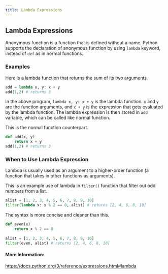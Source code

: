 ```yaml
---		
title: Lambda Expressions		
---
```


## Lambda Expressions
Anonymous function is a function that is defined without a name. Python supports the declaration of anonymous function by using `lambda` keyword, instead of `def` as in normal functions.

### Examples
Here is a lambda function that returns the sum of its two arguments.
``` python
add = lambda x, y: x + y 
add(1,2) # returns 3
```

In the above program, `lambda x, y: x + y` is the lambda function. `x` and `y` are the function arguments, and `x + y` is the expression that gets evaluated by the lambda function. The lambda expression is then stored in `add` variable, which can be called like normal function.

This is the normal function counterpart.
```python
def add(x, y)
    return x + y
add(1,2) # returns 3
```

### When to Use Lambda Expression
Lambda is usually used as an argument to a higher-order function (a function that takes in other functions as arguments).

This is an example use of lambda in `filter()` function that filter out odd numbers from a list.
```python
alist = [1, 2, 3, 4, 5, 6, 7, 8, 9, 10]
filter(lambda x: x % 2 == 0, alist) # returns [2, 4, 6, 8, 10]
```

The syntax is more concise and cleaner than this.
```python
def even(x)
    return x % 2 == 0
    
alist = [1, 2, 3, 4, 5, 6, 7, 8, 9, 10]
filter(even, alist) # returns [2, 4, 6, 8, 10]
```


#### More Information:
https://docs.python.org/3/reference/expressions.html#lambda
